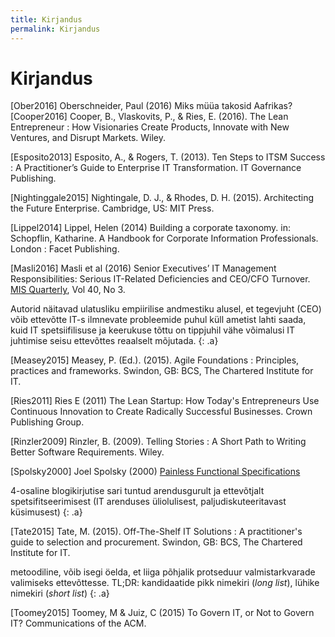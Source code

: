 ```yaml
---
title: Kirjandus
permalink: Kirjandus
---
```


# Kirjandus

[Ober2016] Oberschneider, Paul (2016) Miks müüa takosid Aafrikas? 
[Cooper2016] Cooper, B., Vlaskovits, P., & Ries, E. (2016). The Lean Entrepreneur : How Visionaries Create Products, Innovate with New Ventures, and Disrupt Markets. Wiley.

[Esposito2013] Esposito, A., & Rogers, T. (2013). Ten Steps to ITSM Success : A Practitioner’s Guide to Enterprise IT Transformation. IT Governance Publishing.

[Nightinggale2015] Nightingale, D. J., & Rhodes, D. H. (2015). Architecting the Future Enterprise. Cambridge, US: MIT Press.

[Lippel2014] Lippel, Helen (2014) Building a corporate taxonomy. in: Schopflin, Katharine. A Handbook for Corporate Information Professionals. London : Facet Publishing.

[Masli2016] Masli et al (2016) Senior Executives’ IT Management Responsibilities: Serious IT-Related Deficiencies and CEO/CFO Turnover. [MIS Quarterly](http://www.misq.org/contents-40-3/), Vol 40, No 3.

Autorid näitavad ulatusliku empiirilise andmestiku alusel, et tegevjuht (CEO) võib ettevõtte IT-s ilmnevate probleemide puhul küll ametist lahti saada, kuid IT spetsiifilisuse ja keerukuse tõttu on tippjuhil vähe võimalusi IT juhtimise seisu ettevõttes reaalselt mõjutada.
{: .a}

[Measey2015] Measey, P. (Ed.). (2015). Agile Foundations : Principles, practices and frameworks. Swindon, GB: BCS, The Chartered Institute for IT.

[Ries2011] Ries E (2011) The Lean Startup: How Today's Entrepreneurs Use Continuous Innovation to Create Radically Successful Businesses. Crown Publishing Group.

[Rinzler2009] Rinzler, B. (2009). Telling Stories : A Short Path to Writing Better Software Requirements. Wiley.

[Spolsky2000] Joel Spolsky (2000) [Painless Functional Specifications](https://www.joelonsoftware.com/2000/10/03/painless-functional-specifications-part-2-whats-a-spec/)

4-osaline blogikirjutise sari tuntud arendusgurult ja ettevõtjalt spetsifitseerimisest (IT arenduses üliolulisest, paljudiskuteeritavast küsimusest)
{: .a}

[Tate2015] Tate, M. (2015). Off-The-Shelf IT Solutions : A practitioner's guide to selection and procurement. Swindon, GB: BCS, The Chartered Institute for IT.

metoodiline, võib isegi öelda, et liiga põhjalik protseduur valmistarkvarade valimiseks ettevõttesse. TL;DR: kandidaatide pikk nimekiri (_long list_), lühike nimekiri (_short list_)
{: .a}

[Toomey2015] Toomey, M & Juiz, C (2015) To Govern IT, or Not to Govern IT? Communications of the ACM.

